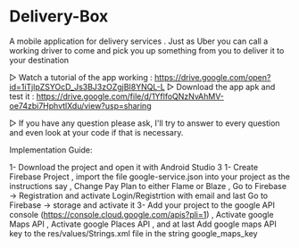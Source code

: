 # Delivery-Box
A mobile application for delivery services . Just as Uber you can call a working driver to come and pick you up something from you to deliver it to your destination

▷ Watch a tutorial of the app working : https://drive.google.com/open?id=1iTjlpZSYOcD_Js3BJ3zOZgjBI8YNQL-L
▷ Download the app apk and test it :  https://drive.google.com/file/d/1YflfoQNzNvAhMV-oe74zbi7HphvtlXdu/view?usp=sharing

▷ If you have any question please ask, I'll try to answer to every question and even look at your code if that is necessary.

Implementation Guide:

1- Download the project and open it with Android Studio 3 
1- Create Firebase Project , import the file google-service.json into your project as the instructions say ,  Change Pay Plan to either Flame or Blaze , Go to Firebase -> Registration and activate Login/Registrtion with email and last Go to Firebase -> storage and activate it
3- Add your project to the google API console (https://console.cloud.google.com/apis?pli=1) ,  Activate google Maps API , Activate google Places API , and at last Add google maps API key to the res/values/Strings.xml file in the string google_maps_key


